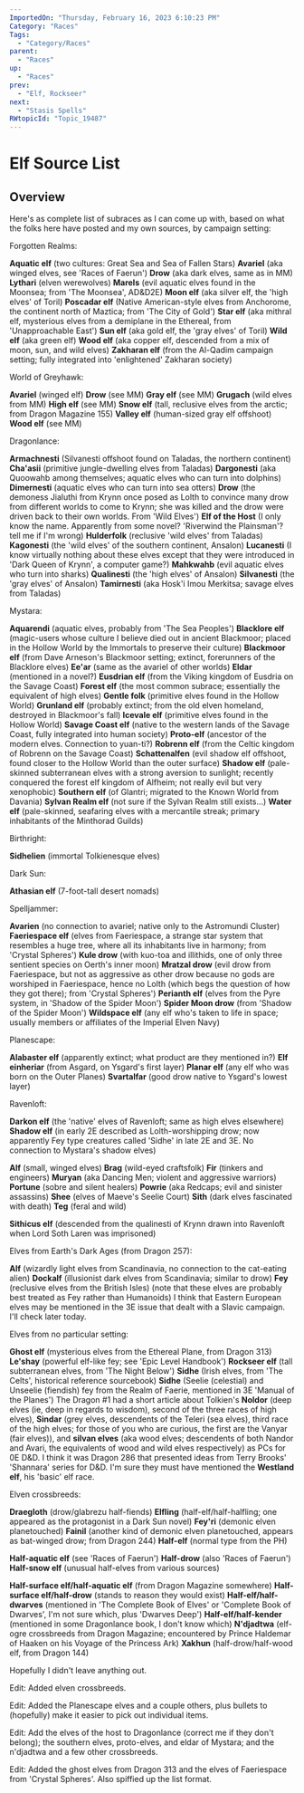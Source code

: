 ```yaml
---
ImportedOn: "Thursday, February 16, 2023 6:10:23 PM"
Category: "Races"
Tags:
  - "Category/Races"
parent:
  - "Races"
up:
  - "Races"
prev:
  - "Elf, Rockseer"
next:
  - "Stasis Spells"
RWtopicId: "Topic_19487"
---
```

# Elf Source List
## Overview
Here's as complete list of subraces as I can come up with, based on what the folks here have posted and my own sources, by campaign setting:

Forgotten Realms:

**Aquatic elf** (two cultures: Great Sea and Sea of Fallen Stars)
**Avariel** (aka winged elves, see 'Races of Faerun')
**Drow** (aka dark elves, same as in MM)
**Lythari** (elven werewolves)
**Marels** (evil aquatic elves found in the Moonsea; from 'The Moonsea', AD&D2E)
**Moon elf** (aka silver elf, the 'high elves' of Toril)
**Poscadar elf** (Native American-style elves from Anchorome, the continent north of Maztica; from 'The City of Gold')
**Star elf** (aka mithral elf, mysterious elves from a demiplane in the Ethereal, from 'Unapproachable East')
**Sun elf** (aka gold elf, the 'gray elves' of Toril)
**Wild elf** (aka green elf)
**Wood elf** (aka copper elf, descended from a mix of moon, sun, and wild elves)
**Zakharan elf** (from the Al-Qadim campaign setting; fully integrated into 'enlightened' Zakharan society)



World of Greyhawk:

**Avariel** (winged elf)
**Drow** (see MM)
**Gray elf** (see MM)
**Grugach** (wild elves from MM)
**High elf** (see MM)
**Snow elf** (tall, reclusive elves from the arctic; from Dragon Magazine 155)
**Valley elf** (human-sized gray elf offshoot)
**Wood elf** (see MM)



Dragonlance:

**Armachnesti** (Silvanesti offshoot found on Taladas, the northern continent)
**Cha'asii** (primitive jungle-dwelling elves from Taladas)
**Dargonesti** (aka Quoowahb among themselves; aquatic elves who can turn into dolphins)
**Dimernesti** (aquatic elves who can turn into sea otters)
**Drow** (the demoness Jialuthi from Krynn once posed as Lolth to convince many drow from different worlds to come to Krynn; she was killed and the drow were driven back to their own worlds. From 'Wild Elves')
**Elf of the Host** (I only know the name. Apparently from some novel? 'Riverwind the Plainsman'? tell me if I'm wrong)
**Hulderfolk** (reclusive 'wild elves' from Taladas)
**Kagonesti** (the 'wild elves' of the southern continent, Ansalon)
**Lucanesti** (I know virtually nothing about these elves except that they were introduced in 'Dark Queen of Krynn', a computer game?)
**Mahkwahb** (evil aquatic elves who turn into sharks)
**Qualinesti** (the 'high elves' of Ansalon)
**Silvanesti** (the 'gray elves' of Ansalon)
**Tamirnesti** (aka Hosk'i Imou Merkitsa; savage elves from Taladas)



Mystara:

**Aquarendi** (aquatic elves, probably from 'The Sea Peoples')
**Blacklore elf** (magic-users whose culture I believe died out in ancient Blackmoor; placed in the Hollow World by the Immortals to preserve their culture)
**Blackmoor elf** (from Dave Arneson's Blackmoor setting; extinct, forerunners of the Blacklore elves)
**Ee'ar** (same as the avariel of other worlds)
**Eldar** (mentioned in a novel?)
**Eusdrian elf** (from the Viking kingdom of Eusdria on the Savage Coast)
**Forest elf** (the most common subrace; essentially the equivalent of high elves)
**Gentle folk** (primitive elves found in the Hollow World)
**Grunland elf** (probably extinct; from the old elven homeland, destroyed in Blackmoor's fall)
**Icevale elf** (primitive elves found in the Hollow World)
**Savage Coast elf** (native to the western lands of the Savage Coast, fully integrated into human society)
**Proto-elf** (ancestor of the modern elves. Connection to yuan-ti?)
**Robrenn elf** (from the Celtic kingdom of Robrenn on the Savage Coast)
**Schattenalfen** (evil shadow elf offshoot, found closer to the Hollow World than the outer surface)
**Shadow elf** (pale-skinned subterranean elves with a strong aversion to sunlight; recently conquered the forest elf kingdom of Alfheim; not really evil but very xenophobic)
**Southern elf** (of Glantri; migrated to the Known World from Davania)
**Sylvan Realm elf** (not sure if the Sylvan Realm still exists...)
**Water elf** (pale-skinned, seafaring elves with a mercantile streak; primary inhabitants of the Minthorad Guilds)



Birthright:

**Sidhelien** (immortal Tolkienesque elves)



Dark Sun:

**Athasian elf** (7-foot-tall desert nomads)



Spelljammer:

**Avarien** (no connection to avariel; native only to the Astromundi Cluster)
**Faeriespace elf** (elves from Faeriespace, a strange star system that resembles a huge tree, where all its inhabitants live in harmony; from 'Crystal Spheres')
**Kule drow** (with kuo-toa and illithids, one of only three sentient species on Oerth's inner moon)
**Mratzal drow** (evil drow from Faeriespace, but not as aggressive as other drow because no gods are worshiped in Faeriespace, hence no Lolth (which begs the question of how they got there); from 'Crystal Spheres')
**Perianth elf** (elves from the Pyre system, in 'Shadow of the Spider Moon')
**Spider Moon drow** (from 'Shadow of the Spider Moon')
**Wildspace elf** (any elf who's taken to life in space; usually members or affiliates of the Imperial Elven Navy)



Planescape:

**Alabaster elf** (apparently extinct; what product are they mentioned in?)
**Elf einheriar** (from Asgard, on Ysgard's first layer)
**Planar elf** (any elf who was born on the Outer Planes)
**Svartalfar** (good drow native to Ysgard's lowest layer)



Ravenloft:

**Darkon elf** (the 'native' elves of Ravenloft; same as high elves elsewhere)
**Shadow elf** (in early 2E described as Lolth-worshipping drow; now apparently Fey type creatures called 'Sidhe' in late 2E and 3E. No connection to Mystara's shadow elves)

**Alf** (small, winged elves)
**Brag** (wild-eyed craftsfolk)
**Fir** (tinkers and engineers)
**Muryan** (aka Dancing Men; violent and aggressive warriors)
**Portune** (sobre and silent healers)
**Powrie** (aka Redcaps; evil and sinister assassins)
**Shee** (elves of Maeve's Seelie Court)
**Sith** (dark elves fascinated with death)
**Teg** (feral and wild)


**Sithicus elf** (descended from the qualinesti of Krynn drawn into Ravenloft when Lord Soth Laren was imprisoned)



Elves from Earth's Dark Ages (from Dragon 257):

**Alf** (wizardly light elves from Scandinavia, no connection to the cat-eating alien)
**Dockalf** (illusionist dark elves from Scandinavia; similar to drow)
**Fey** (reclusive elves from the British Isles)
(note that these elves are probably best treated as Fey rather than Humanoids)
I think that Eastern European elves may be mentioned in the 3E issue that dealt with a Slavic campaign. I'll check later today.



Elves from no particular setting:

**Ghost elf** (mysterious elves from the Ethereal Plane, from Dragon 313)
**Le'shay** (powerful elf-like fey; see 'Epic Level Handbook')
**Rockseer elf** (tall subterranean elves, from 'The Night Below')
**Sidhe** (Irish elves, from 'The Celts', historical reference sourcebook)
**Sidhe** (Seelie (celestial) and Unseelie (fiendish) fey from the Realm of Faerie, mentioned in 3E 'Manual of the Planes')
The Dragon #1 had a short article about Tolkien's **Noldor** (deep elves (ie, deep in regards to wisdom), second of the three races of high elves), **Sindar** (grey elves, descendents of the Teleri (sea elves), third race of the high elves; for those of you who are curious, the first are the Vanyar (fair elves)), and **silvan elves** (aka wood elves; descendents of both Nandor and Avari, the equivalents of wood and wild elves respectively) as PCs for 0E D&D.
I think it was Dragon 286 that presented ideas from Terry Brooks' 'Shannara' series for D&D. I'm sure they must have mentioned the **Westland elf**, his 'basic' elf race.



Elven crossbreeds:

**Draegloth** (drow/glabrezu half-fiends)
**Elfling** (half-elf/half-halfling; one appeared as the protagonist in a Dark Sun novel)
**Fey'ri** (demonic elven planetouched)
**Fainil** (another kind of demonic elven planetouched, appears as bat-winged drow; from Dragon 244)
**Half-elf** (normal type from the PH)

**Half-aquatic elf** (see 'Races of Faerun')
**Half-drow** (also 'Races of Faerun')
**Half-snow elf** (unusual half-elves from various sources)


**Half-surface elf/half-aquatic elf** (from Dragon Magazine somewhere)
**Half-surface elf/half-drow** (stands to reason they would exist)
**Half-elf/half-dwarves** (mentioned in 'The Complete Book of Elves' or 'Complete Book of Dwarves', I'm not sure which, plus 'Dwarves Deep')
**Half-elf/half-kender** (mentioned in some Dragonlance book, I don't know which)
**N'djadtwa** (elf-ogre crossbreeds from Dragon Magazine; encountered by Prince Haldemar of Haaken on his Voyage of the Princess Ark)
**Xakhun** (half-drow/half-wood elf, from Dragon 144)



Hopefully I didn't leave anything out.

Edit: Added elven crossbreeds.

Edit: Added the Planescape elves and a couple others, plus bullets to (hopefully) make it easier to pick out individual items.

Edit: Add the elves of the host to Dragonlance (correct me if they don't belong); the southern elves, proto-elves, and eldar of Mystara; and the n'djadtwa and a few other crossbreeds.

Edit: Added the ghost elves from Dragon 313 and the elves of Faeriespace from 'Crystal Spheres'. Also spiffied up the list format.

